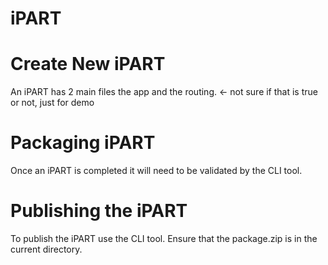 # iPART

# Create New iPART
An iPART has 2 main files the app and the routing. <- not sure if that is true or not, just for demo
  
# Packaging iPART
Once an iPART is completed it will need to be validated by the CLI tool. 

# Publishing the iPART
To publish the iPART use the CLI tool. Ensure that the package.zip is in the current directory. 
